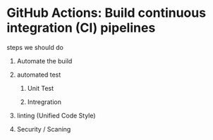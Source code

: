 # GitHub Actions: Build continuous integration (CI) pipelines



steps we should do 

1.  Automate  the build

2. automated test 
   
   1. Unit Test 
   
   2. Intregration

3. linting (Unified Code Style)

4. Security / Scaning
